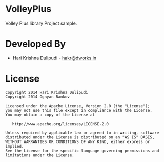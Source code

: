 VolleyPlus
==========

Volley Plus library Project sample.


Developed By
============

* Hari Krishna Dulipudi - <hakr@dworks.in>


License
=======

    Copyright 2014 Hari Krishna Dulipudi
    Copyright 2014 Ognyan Bankov

    Licensed under the Apache License, Version 2.0 (the "License");
    you may not use this file except in compliance with the License.
    You may obtain a copy of the License at

       http://www.apache.org/licenses/LICENSE-2.0

    Unless required by applicable law or agreed to in writing, software
    distributed under the License is distributed on an "AS IS" BASIS,
    WITHOUT WARRANTIES OR CONDITIONS OF ANY KIND, either express or implied.
    See the License for the specific language governing permissions and
    limitations under the License.


